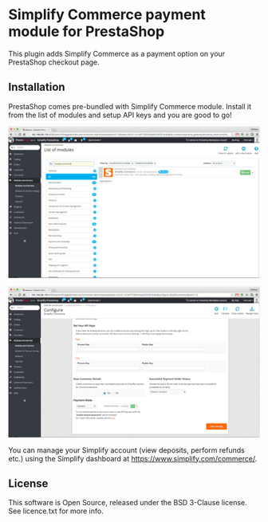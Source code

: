 
# Simplify Commerce payment module for PrestaShop

This plugin adds Simplify Commerce as a payment option on your PrestaShop checkout page.

## Installation

PrestaShop comes pre-bundled with Simplify Commerce module. Install it from the list of modules and setup API keys and you are good to go!

![Install Module](docs/install_module.png "Install Simplify Commerce module")

![Setup API Keys](docs/plugin_configuration.png "Plugin Configuration")

You can manage your Simplify account (view deposits, perform refunds etc.) using the Simplify dashboard at https://www.simplify.com/commerce/.

## License
This software is Open Source, released under the BSD 3-Clause license. See licence.txt for more info.
